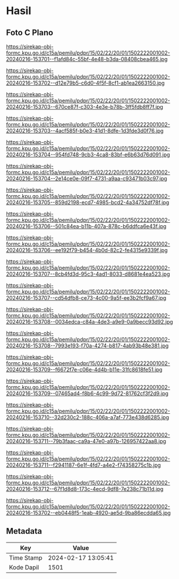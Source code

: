 # Hasil

## Foto C Plano

https://sirekap-obj-formc.kpu.go.id/c15a/pemilu/pdpr/15/02/22/20/01/1502222001002-20240216-153701--f1afd84c-55bf-4e48-b3da-08408cbea465.jpg

https://sirekap-obj-formc.kpu.go.id/c15a/pemilu/pdpr/15/02/22/20/01/1502222001002-20240216-153702--d12e79b5-c6d0-4f5f-8cf1-ab1ea2663150.jpg

https://sirekap-obj-formc.kpu.go.id/c15a/pemilu/pdpr/15/02/22/20/01/1502222001002-20240216-153703--670ce87f-c303-4e3e-b78b-3ff5fdb8ff7f.jpg

https://sirekap-obj-formc.kpu.go.id/c15a/pemilu/pdpr/15/02/22/20/01/1502222001002-20240216-153703--4acf585f-b0e3-41d1-8dfe-1d3fde3d0f76.jpg

https://sirekap-obj-formc.kpu.go.id/c15a/pemilu/pdpr/15/02/22/20/01/1502222001002-20240216-153704--954fd748-9cb3-4ca8-83bf-e6b63d76d091.jpg

https://sirekap-obj-formc.kpu.go.id/c15a/pemilu/pdpr/15/02/22/20/01/1502222001002-20240216-153704--2e14ce0e-09f7-4731-a9aa-c93471b03c97.jpg

https://sirekap-obj-formc.kpu.go.id/c15a/pemilu/pdpr/15/02/22/20/01/1502222001002-20240216-153705--859d2198-ecd7-4985-bcd2-4a34752df78f.jpg

https://sirekap-obj-formc.kpu.go.id/c15a/pemilu/pdpr/15/02/22/20/01/1502222001002-20240216-153706--501c84ea-b11b-407a-878c-b6ddfca6e43f.jpg

https://sirekap-obj-formc.kpu.go.id/c15a/pemilu/pdpr/15/02/22/20/01/1502222001002-20240216-153706--ee192f79-b454-4b0d-82c2-fe4315e9339f.jpg

https://sirekap-obj-formc.kpu.go.id/c15a/pemilu/pdpr/15/02/22/20/01/1502222001002-20240216-153707--8cb4fd3d-95c3-4ad1-8033-d8681e4ea523.jpg

https://sirekap-obj-formc.kpu.go.id/c15a/pemilu/pdpr/15/02/22/20/01/1502222001002-20240216-153707--cd54dfb8-ce73-4c00-9a5f-ee3b2fcf9a67.jpg

https://sirekap-obj-formc.kpu.go.id/c15a/pemilu/pdpr/15/02/22/20/01/1502222001002-20240216-153708--0034edca-c84a-4de3-a9e9-0a9becc93d92.jpg

https://sirekap-obj-formc.kpu.go.id/c15a/pemilu/pdpr/15/02/22/20/01/1502222001002-20240216-153708--7993e193-f70a-4274-b817-4ab93b48e381.jpg

https://sirekap-obj-formc.kpu.go.id/c15a/pemilu/pdpr/15/02/22/20/01/1502222001002-20240216-153709--f6672f7e-c06e-4d4b-b11e-31fc8618fe51.jpg

https://sirekap-obj-formc.kpu.go.id/c15a/pemilu/pdpr/15/02/22/20/01/1502222001002-20240216-153709--07465ad4-f8b6-4c99-9d72-81762cf3f2d9.jpg

https://sirekap-obj-formc.kpu.go.id/c15a/pemilu/pdpr/15/02/22/20/01/1502222001002-20240216-153710--32d230c2-188c-406a-a7af-773e438d6285.jpg

https://sirekap-obj-formc.kpu.go.id/c15a/pemilu/pdpr/15/02/22/20/01/1502222001002-20240216-153711--79b3faac-ca9a-47e0-a97b-126957422aa8.jpg

https://sirekap-obj-formc.kpu.go.id/c15a/pemilu/pdpr/15/02/22/20/01/1502222001002-20240216-153711--f2941187-6e1f-4fd7-a4e2-f74358275c1b.jpg

https://sirekap-obj-formc.kpu.go.id/c15a/pemilu/pdpr/15/02/22/20/01/1502222001002-20240216-153712--67f1d8d8-173c-4ecd-9df8-7e238c71b11d.jpg

https://sirekap-obj-formc.kpu.go.id/c15a/pemilu/pdpr/15/02/22/20/01/1502222001002-20240216-153702--eb0448f5-1eab-4920-ae5d-9ba86ecdda65.jpg


## Metadata

| Key        | Value               |
| ---------- | ------------------- |
| Time Stamp | 2024-02-17 13:05:41 |
| Kode Dapil | 1501                |



